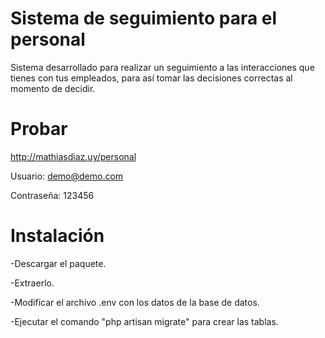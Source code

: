 # Sistema de seguimiento para el personal

Sistema desarrollado para realizar un seguimiento a las interacciones que tienes con tus empleados, para así tomar las decisiones correctas al momento de decidir.

# Probar

http://mathiasdiaz.uy/personal

Usuario: demo@demo.com

Contraseña: 123456

# Instalación
-Descargar el paquete.

-Extraerlo.

-Modificar el archivo .env con los datos de la base de datos.

-Ejecutar el comando "php artisan migrate" para crear las tablas.
